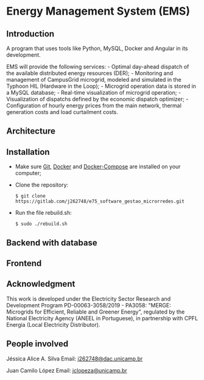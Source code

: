 # Energy Management System (EMS)

## Introduction
A program that uses tools like Python, MySQL, Docker and Angular in its development.

EMS will provide the following services:
    - Optimal day-ahead dispatch of the available distributed energy resources (DER);
    - Monitoring and management of CampusGrid microgrid, modeled and simulated in the Typhoon HIL (Hardware in the Loop);
    - Microgrid operation data is stored in a MySQL database;
    - Real-time visualization of microgrid operation;
    - Visualization of dispatchs defined by the economic dispatch optimizer;
    - Configuration of hourly energy prices from the main network, thermal generation costs and load curtailment costs.
    
## Architecture



## Installation

- Make sure [Git](https://git-scm.com/downloads), [Docker](https://docs.docker.com/get-docker/) and [Docker-Compose](https://docs.docker.com/compose/install/) are installed on your computer;

- Clone the repository:

    `$ git clone https://gitlab.com/j262748/e75_software_gestao_microrredes.git`

- Run the file rebuild.sh:

    `$ sudo ./rebuild.sh`

## Backend with database


## Frontend


## Acknowledgment
This work is developed under the Electricity Sector Research and Development Program PD-00063-3058/2019 - PA3058: "MERGE: Microgrids for Efficient, Reliable and Greener Energy", regulated by the National Electricity Agency (ANEEL in Portuguese), in partnership with CPFL Energia (Local Electricity Distributor).


## People involved
Jéssica Alice A. Silva
Email: j262748@dac.unicamp.br

Juan Camilo López
Email: jclopeza@unicamp.br




